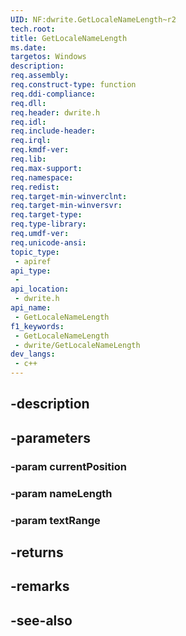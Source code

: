 ```yaml
---
UID: NF:dwrite.GetLocaleNameLength~r2
tech.root: 
title: GetLocaleNameLength
ms.date: 
targetos: Windows
description: 
req.assembly: 
req.construct-type: function
req.ddi-compliance: 
req.dll: 
req.header: dwrite.h
req.idl: 
req.include-header: 
req.irql: 
req.kmdf-ver: 
req.lib: 
req.max-support: 
req.namespace: 
req.redist: 
req.target-min-winverclnt: 
req.target-min-winversvr: 
req.target-type: 
req.type-library: 
req.umdf-ver: 
req.unicode-ansi: 
topic_type:
 - apiref
api_type:
 - 
api_location:
 - dwrite.h
api_name:
 - GetLocaleNameLength
f1_keywords:
 - GetLocaleNameLength
 - dwrite/GetLocaleNameLength
dev_langs:
 - c++
---
```


## -description

## -parameters

### -param currentPosition

### -param nameLength

### -param textRange

## -returns

## -remarks

## -see-also

